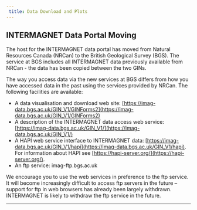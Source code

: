 ```yaml
---
 title: Data Download and Plots
---
```


## INTERMAGNET Data Portal Moving

The host for the INTERMAGNET data portal has moved from Natural Resources Canada (NRCan) to the  British Geological Survey (BGS). The service at BGS includes all INTERMAGNET data previously available from NRCan - the data has been copied between the two GINs.

The way you access data via the new services at BGS differs from how you have accessed data in the past using the services provided by NRCan. The following facilities are available:

- A data visualisation and download web site: 
  [https://imag-data.bgs.ac.uk/GIN_V1/GINForms2](https://imag-data.bgs.ac.uk/GIN_V1/GINForms2)
- A description of the INTERMAGNET data access web service: 
  [https://imag-data.bgs.ac.uk/GIN_V1/](https://imag-data.bgs.ac.uk/GIN_V1/)
- A HAPI web service interface to INTERMAGNET data:
  [https://imag-data.bgs.ac.uk/GIN_V1/hapi](https://imag-data.bgs.ac.uk/GIN_V1/hapi).
  For information about HAPI see [https://hapi-server.org/](https://hapi-server.org/).
- An ftp service: imag-ftp.bgs.ac.uk
  
We encourage you to use the web services in preference to the ftp service. It will become increasingly difficult to access ftp servers in the future – support for ftp in web browsers has already been largely withdrawn. INTERMAGNET is likely to withdraw the ftp service in the future.

---
